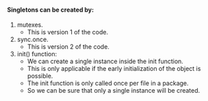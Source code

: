 #### Singletons can be created by:
1. mutexes.
   - This is version 1 of the code.
2. sync.once.
   - This is version 2 of the code.
3. init() function:
   - We can create a single instance inside the init function.
   - This is only applicable if the early initialization of the object is possible.
   - The init function is only called once per file in a package.
   - So we can be sure that only a single instance will be created.
